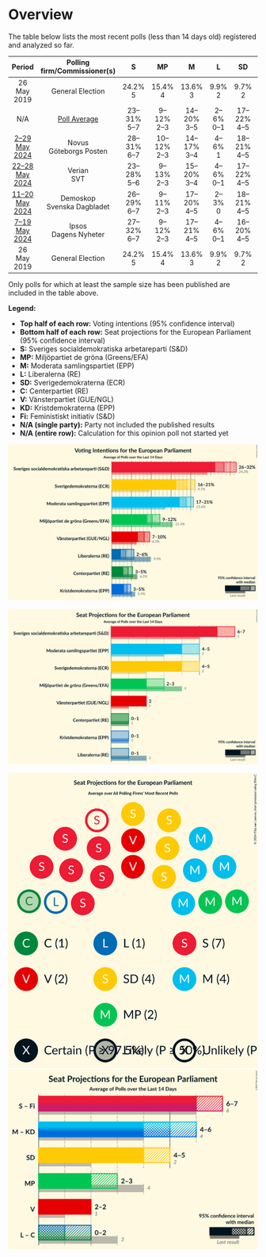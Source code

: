 # Overview

The table below lists the most recent polls (less than 14 days old) registered and analyzed so far.

| Period     | Polling firm/Commissioner(s) | S | MP | M | L | SD | C | V | KD | Fi |
|:----------:|:----------------------------:|:--:|:--:|:--:|:--:|:--:|:--:|:--:|:--:|:--:|
| 26 May 2019 | General Election | 24.2% <br> 5 | 15.4% <br> 4 | 13.6% <br> 3 | 9.9% <br> 2 | 9.7% <br> 2 | 6.5% <br> 1 | 6.3% <br> 1 | 5.9% <br> 1 | 5.5% <br> 1 |
| N/A | [Poll Average](average.html) | 23–31% <br> 5–7 | 9–12% <br> 2–3 | 14–20% <br> 3–5 | 2–6% <br> 0–1 | 17–22% <br> 4–5 | 3–6% <br> 0–1 | 7–11% <br> 2–3 | 3–6% <br> 0–1 | N/A <br> N/A |
| [2–29 May 2024](2024-05-29-Novus.html) | Novus <br> Göteborgs Posten | 28–31% <br> 6–7 | 10–12% <br> 2–3 | 14–17% <br> 3–4 | 4–6% <br> 1 | 18–21% <br> 4–5 | 4–6% <br> 0–1 | 9–11% <br> 2–3 | 3–5% <br> 0–1 | N/A <br> N/A |
| [22–28 May 2024](2024-05-28-Verian.html) | Verian <br> SVT | 23–28% <br> 5–6 | 9–13% <br> 2–3 | 15–20% <br> 3–4 | 4–6% <br> 0–1 | 17–22% <br> 4–5 | 4–6% <br> 0–1 | 8–11% <br> 2–3 | 4–7% <br> 1–2 | N/A <br> N/A |
| [11–20 May 2024](2024-05-20-Demoskop.html) | Demoskop <br> Svenska Dagbladet | 26–29% <br> 6–7 | 9–11% <br> 2–3 | 17–20% <br> 4–5 | 2–3% <br> 0 | 18–21% <br> 4–5 | 4–5% <br> 0–1 | 8–10% <br> 2 | 3–5% <br> 0–1 | N/A <br> N/A |
| [7–19 May 2024](2024-05-19-Ipsos.html) | Ipsos <br> Dagens Nyheter | 27–32% <br> 6–7 | 9–12% <br> 2–3 | 17–21% <br> 4–5 | 4–6% <br> 0–1 | 16–20% <br> 4–5 | 3–5% <br> 0–1 | 6–9% <br> 1–2 | 3–5% <br> 0–1 | N/A <br> N/A |
| 26 May 2019 | General Election | 24.2% <br> 5 | 15.4% <br> 4 | 13.6% <br> 3 | 9.9% <br> 2 | 9.7% <br> 2 | 6.5% <br> 1 | 6.3% <br> 1 | 5.9% <br> 1 | 5.5% <br> 1 |

Only polls for which at least the sample size has been published are included in the table above.

**Legend:**
+ **Top half of each row:** Voting intentions (95% confidence interval)
+ **Bottom half of each row:** Seat projections for the European Parliament (95% confidence interval)
+ **S:** Sveriges socialdemokratiska arbetareparti (S&D)
+ **MP:** Miljöpartiet de gröna (Greens/EFA)
+ **M:** Moderata samlingspartiet (EPP)
+ **L:** Liberalerna (RE)
+ **SD:** Sverigedemokraterna (ECR)
+ **C:** Centerpartiet (RE)
+ **V:** Vänsterpartiet (GUE/NGL)
+ **KD:** Kristdemokraterna (EPP)
+ **Fi:** Feministiskt initiativ (S&D)
+ **N/A (single party):** Party not included the published results
+ **N/A (entire row):** Calculation for this opinion poll not started yet


![Graph with voting intentions not yet produced](average.png "Voting Intentions")

![Graph with seats not yet produced](average-seats.png "Seats")

![Graph with seating plan not yet produced](average-seating-plan.png "Seating Plan")
![Graph with coalitions seats not yet produced](average-coalitions-seats.png "Coalitions Seats")
